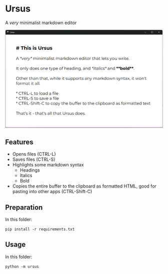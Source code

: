 # Ursus

A *very* minimalist markdown editor

<div align="center"><img src="docs/images/screenshot.png"></div>

## Features

* Opens files (CTRL-L)
* Saves files (CTRL-S)
* Highlights some markdown syntax
  * Headings
  * Italics
  * Bold
* Copies the entire buffer to the clipboard as formatted HTML, good for pasting into other apps (CTRL-Shift-C)

## Preparation

In this folder:

    pip install -r requirements.txt

## Usage

In this folder:

    python -m ursus
